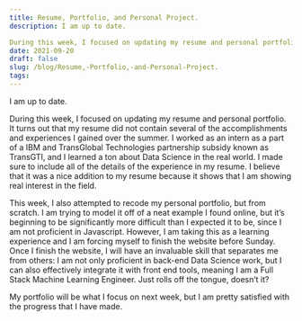 ```yaml
---
title: Resume, Portfolio, and Personal Project.
description: I am up to date. 

During this week, I focused on updating my resume and personal portfolio. It turn...
date: 2021-09-20
draft: false
slug: /blog/Resume,-Portfolio,-and-Personal-Project.
tags: 
---
```

I am up to date. 

During this week, I focused on updating my resume and personal portfolio. It turns out that my resume did not contain several of the accomplishments and experiences I gained over the summer. I worked as an intern as a part of a IBM and TransGlobal Technologies partnership subsidy known as TransGTI, and I learned a ton about Data Science in the real world. I made sure to include all of the details of the experience in my resume. I believe that it was a nice addition to my resume because it shows that I am showing real interest in the field. 

This week, I also attempted to recode my personal portfolio, but from scratch. I am trying to model it off of a neat example I found online, but it’s beginning to be significantly more difficult than I expected it to be, since I am not proficient in Javascript. However, I am taking this as a learning experience and I am forcing myself to finish the website before Sunday. Once I finish the website, I will have an invaluable skill that separates me from others: I am not only proficient in back-end Data Science work, but I can also effectively integrate it with front end tools, meaning I am a Full Stack Machine Learning Engineer. Just rolls off the tongue, doesn’t it?

My portfolio will be what I focus on next week, but I am pretty satisfied with the progress that I have made.

